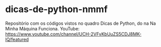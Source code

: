 # dicas-de-python-nmmf
Repositório com os códigos vistos no quadro Dicas de Python, do na Na Minha Máquina Funciona. YouTube: https://www.youtube.com/channel/UCH-2VFvKbUuZS5CDJ8MK-lQ/featured
